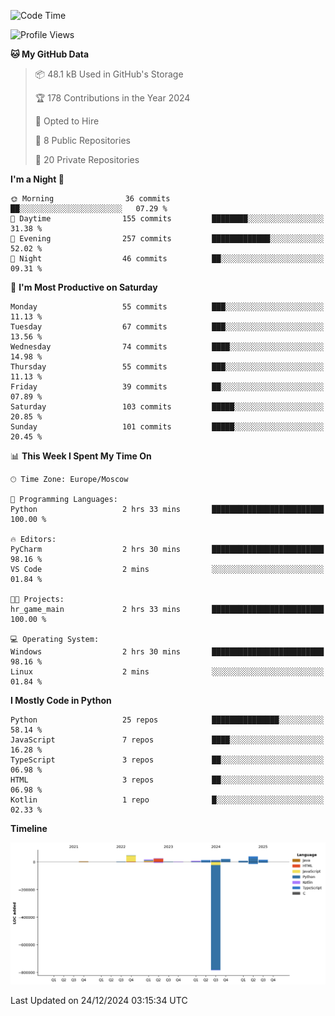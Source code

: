 <!--START_SECTION:waka-->
![Code Time](http://img.shields.io/badge/Code%20Time-568%20hrs%2051%20mins-blue)

![Profile Views](http://img.shields.io/badge/Profile%20Views-5-blue)

**🐱 My GitHub Data** 

> 📦 48.1 kB Used in GitHub's Storage 
 > 
> 🏆 178 Contributions in the Year 2024
 > 
> 💼 Opted to Hire
 > 
> 📜 8 Public Repositories 
 > 
> 🔑 20 Private Repositories 
 > 
**I'm a Night 🦉** 

```text
🌞 Morning                36 commits          ██░░░░░░░░░░░░░░░░░░░░░░░   07.29 % 
🌆 Daytime                155 commits         ████████░░░░░░░░░░░░░░░░░   31.38 % 
🌃 Evening                257 commits         █████████████░░░░░░░░░░░░   52.02 % 
🌙 Night                  46 commits          ██░░░░░░░░░░░░░░░░░░░░░░░   09.31 % 
```
📅 **I'm Most Productive on Saturday** 

```text
Monday                   55 commits          ███░░░░░░░░░░░░░░░░░░░░░░   11.13 % 
Tuesday                  67 commits          ███░░░░░░░░░░░░░░░░░░░░░░   13.56 % 
Wednesday                74 commits          ████░░░░░░░░░░░░░░░░░░░░░   14.98 % 
Thursday                 55 commits          ███░░░░░░░░░░░░░░░░░░░░░░   11.13 % 
Friday                   39 commits          ██░░░░░░░░░░░░░░░░░░░░░░░   07.89 % 
Saturday                 103 commits         █████░░░░░░░░░░░░░░░░░░░░   20.85 % 
Sunday                   101 commits         █████░░░░░░░░░░░░░░░░░░░░   20.45 % 
```


📊 **This Week I Spent My Time On** 

```text
🕑︎ Time Zone: Europe/Moscow

💬 Programming Languages: 
Python                   2 hrs 33 mins       █████████████████████████   100.00 % 

🔥 Editors: 
PyCharm                  2 hrs 30 mins       █████████████████████████   98.16 % 
VS Code                  2 mins              ░░░░░░░░░░░░░░░░░░░░░░░░░   01.84 % 

🐱‍💻 Projects: 
hr_game_main             2 hrs 33 mins       █████████████████████████   100.00 % 

💻 Operating System: 
Windows                  2 hrs 30 mins       █████████████████████████   98.16 % 
Linux                    2 mins              ░░░░░░░░░░░░░░░░░░░░░░░░░   01.84 % 
```

**I Mostly Code in Python** 

```text
Python                   25 repos            ███████████████░░░░░░░░░░   58.14 % 
JavaScript               7 repos             ████░░░░░░░░░░░░░░░░░░░░░   16.28 % 
TypeScript               3 repos             ██░░░░░░░░░░░░░░░░░░░░░░░   06.98 % 
HTML                     3 repos             ██░░░░░░░░░░░░░░░░░░░░░░░   06.98 % 
Kotlin                   1 repo              █░░░░░░░░░░░░░░░░░░░░░░░░   02.33 % 
```



**Timeline**

![Lines of Code chart](https://raw.githubusercontent.com/adlemx/adlemx/main/assets/bar_graph.png)


 Last Updated on 24/12/2024 03:15:34 UTC
<!--END_SECTION:waka-->

